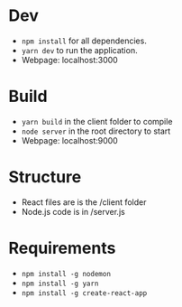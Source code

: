 # Dev
- ```npm install``` for all dependencies.
- ```yarn dev``` to run the application.
- Webpage: localhost:3000
# Build
- ```yarn build``` in the client folder to compile
- ```node server``` in the root directory to start
- Webpage: localhost:9000
# Structure
- React files are is the /client folder
- Node.js code is in /server.js
# Requirements
- ```npm install -g nodemon```
- ```npm install -g yarn```
- ```npm install -g create-react-app```

